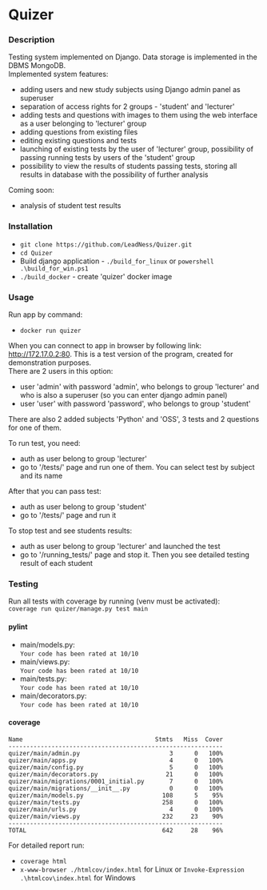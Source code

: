 # Quizer

### Description
Testing system implemented on Django. Data storage is implemented in the DBMS MongoDB.  
Implemented system features:
- adding users and new study subjects using Django admin panel as superuser
- separation of access rights for 2 groups - 'student' and 'lecturer'
- adding tests and questions with images to them using the web interface as a user belonging to 'lecturer' group
- adding questions from existing files   
- editing existing questions and tests
- launching of existing tests by the user of 'lecturer' group, possibility of passing running tests by users of the 'student' group  
- possibility to view the results of students passing tests, storing all results in database with the possibility of further analysis  

Coming soon:
- analysis of student test results
### Installation
- ```git clone https://github.com/LeadNess/Quizer.git```
- ```cd Quizer```
- Build django application - ```./build_for_linux``` or ```powershell .\build_for_win.ps1```
- ```./build_docker``` - create 'quizer' docker image
### Usage 
Run app by command:   
- ```docker run quizer```  
  
When you can connect to app in browser by following link: http://172.17.0.2:80.
This is a test version of the program, created for demonstration purposes.   
There are 2 users in this option:
- user 'admin' with password 'admin', who belongs to group 'lecturer' and who is also a superuser (so you can enter django admin panel)
- user 'user' with password 'password', who belongs to group 'student'    

There are also 2 added subjects 'Python' and 'OSS', 3 tests and 2 questions for one of them.

To run test, you need:
- auth as user belong to group 'lecturer'
- go to '/tests/' page and run one of them. You can select test by subject and its name
    
After that you can pass test:
- auth as user belong to group 'student'
- go to '/tests/' page and run it

To stop test and see students results:
- auth as user belong to group 'lecturer' and launched the test
- go to '/running_tests/' page and stop it. Then you see detailed testing result of each student 
### Testing    
Run all tests with coverage by running (venv must be activated):   
```coverage run quizer/manage.py test main```
#### pylint   
- main/models.py:  
```Your code has been rated at 10/10```  
- main/views.py:  
```Your code has been rated at 10/10```  
- main/tests.py:  
```Your code has been rated at 10/10```
- main/decorators.py:  
```Your code has been rated at 10/10``` 
#### coverage   
```
Name                                     Stmts   Miss  Cover
------------------------------------------------------------
quizer/main/admin.py                         3      0   100%
quizer/main/apps.py                          4      0   100%
quizer/main/config.py                        5      0   100%
quizer/main/decorators.py                   21      0   100%
quizer/main/migrations/0001_initial.py       7      0   100%
quizer/main/migrations/__init__.py           0      0   100%
quizer/main/models.py                      108      5    95%
quizer/main/tests.py                       258      0   100%
quizer/main/urls.py                          4      0   100%
quizer/main/views.py                       232     23    90%
------------------------------------------------------------
TOTAL                                      642     28    96%
```
For detailed report run:
- ```coverage html```  
- ```x-www-browser ./htmlcov/index.html``` for Linux or ```Invoke-Expression .\htmlcov\index.html``` for Windows

